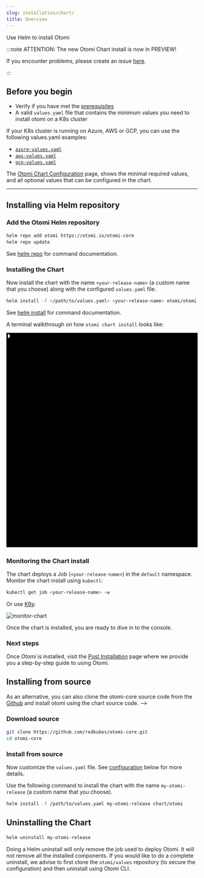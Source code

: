 ```yaml
---
slug: installation/chart/
title: Overview
---
```


Use Helm to install Otomi

:::note ATTENTION: The new Otomi Chart install is now in PREVIEW!

If you encounter problems, please create an issue [here](https://github.com/redkubes/otomi-core/issues).

:::

## Before you begin

- Verify if you have met the [prerequisites](/docs/installation/prerequisites)
- A valid `values.yaml` file that contains the minimum values you need to install otomi on a K8s cluster

If your K8s cluster is running on Azure, AWS or GCP, you can use the following values.yaml examples:

- [`azure-values.yaml`](/docs/installation/chart/azure)
- [`aws-values.yaml`](/docs/installation/chart/aws)
- [`gcp-values.yaml`](/docs/installation/chart/google)

The [Otomi Chart Configuration](/docs/installation/all-values) page, shows the minimal required values, and all optional values that can be configured in the chart.

---

## Installing via Helm repository

### Add the Otomi Helm repository

```bash
helm repo add otomi https://otomi.io/otomi-core
helm repo update
```

See [helm repo](https://helm.sh/docs/helm/helm_repo/) for command documentation.

### Installing the Chart

Now install the chart with the name `<your-release-name>` (a custom name that you choose) along with the configured `values.yaml` file.

```bash
helm install -f </path/to/values.yaml> <your-release-name> otomi/otomi
```

See [helm install](https://helm.sh/docs/helm/helm_install/) for command documentation.

A terminal walkthrough on how `otomi chart install` looks like:

![install](img/helm-install.gif)

### Monitoring the Chart install

The chart deploys a Job (`<your-release-name>`) in the `default` namespace. Monitor the chart install using `kubectl`:

```bash
kubectl get job <your-release-name> -w
```

Or use [K9s](https://k9scli.io/):

![monitor-chart](img/monitor-install.gif)

Once the chart is installed, you are ready to dive in to the console.

### Next steps

Once _Otomi_ is installed, visit the [Post Installation](/docs/postinstallation/) page where we provide you a step-by-step guide to using Otomi.

## Installing from source

As an alternative, you can also clone the otomi-core source code from the [Github](https://github.com/redkubes/otomi-core) and install otomi using the chart source code. -->

### Download source

```bash
git clone https://github.com/redkubes/otomi-core.git
cd otomi-core
```

### Install from source

Now customize the `values.yaml` file. See [configuration](#configuring) below for more details.

Use the following command to install the chart with the name `my-otomi-release` (a custom name that you choose).

```bash
helm install -f /path/to/values.yaml my-otomi-release chart/otomi
```

## Uninstalling the Chart

```bash
helm uninstall my-otomi-release
```

Doing a Helm uninstall will only remove the job used to deploy Otomi. It will not remove all the installed components. If you would like to do a complete uninstall, we advise to first clone the `otomi/values` repository (to secure the configuration) and then uninstall using Otomi CLI.
